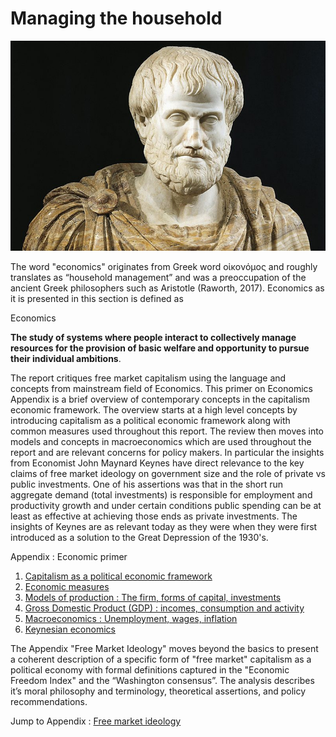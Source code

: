 # Managing the household

![\(photo of Aristotle bust by DEA Picture Library/De Agostini/Getty Images\)](../.gitbook/assets/image%20%2897%29.png)

The word "economics" originates from Greek word οἰκονόμος and roughly translates as “household management” and was a preoccupation of the ancient Greek philosophers such as Aristotle \(Raworth, 2017\).  Economics as it is presented in this section is defined as 

Economics 

**The study of systems where people interact to collectively manage resources for the provision of basic welfare and opportunity to pursue their individual ambitions**.  

The report critiques free market capitalism using the language and concepts from mainstream field of Economics.  This primer on Economics Appendix is a brief overview of contemporary concepts in the capitalism economic framework.  The overview starts at a high level concepts by introducing capitalism as a political economic framework along with common measures used throughout this report. The review then moves into models and concepts in macroeconomics which are used throughout the report and are relevant concerns for policy makers.  In particular the insights from Economist John Maynard Keynes have direct relevance to the key claims of free market ideology on government size and the role of private vs public investments.  One of his assertions was that in the short run aggregate demand \(total investments\) is responsible for employment and productivity growth and under certain conditions public spending can be at least as effective at achieving those ends as private investments.  The insights of Keynes are as relevant today as they were when they were first introduced as a solution to the Great Depression of the 1930's. 

Appendix : Economic primer

1. [Capitalism as a political economic framework](capitalism.md)
2. [Economic measures](economic-measures.md)
3. [Models of production : The firm, forms of capital, investments](models-of-production.md)
4. [Gross Domestic Product \(GDP\) : incomes, consumption and activity](gross-domestic-product-gdp.md)
5. [Macroeconomics : Unemployment, wages, inflation](macroeconomics.md)
6. [Keynesian economics](keynesian-economics.md)

The Appendix "Free Market Ideology" moves beyond the basics to present a coherent description of a specific form of "free market" capitalism as a political economy with formal definitions captured in the "Economic Freedom Index" and the “Washington consensus”. The analysis describes it’s moral philosophy and terminology, theoretical assertions, and policy recommendations.  

Jump to Appendix : [Free market ideology](../free-market-ideology/liberalization.md)


